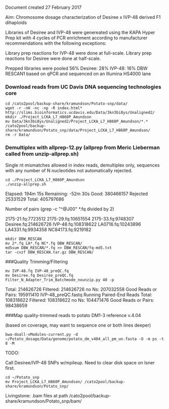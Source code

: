 Document created 27 February 2017

Aim: Chromosome dosage characterization of Desiree x IVP-48 derived F1 dihaploids

Libraries of Desiree and IVP-48 were genereated using the KAPA Hyper Prep kit with 4 cycles of PCR enrichment according to manufacturer recommendations
with the following exceptions:

Library prep reactions for IVP-48 were done at full-scale.
Library prep reactions for Desiree were done at half-scale.

Prepped libraries were pooled 56% Desiree: 28% IVP-48: 16% DBW RESCAN1 based on qPCR and sequenced on an Illumina HS4000 lane  

### Download reads from UC Davis DNA sequencing technologies core

```
cd /cato2pool/backup-share/kramundson/Potato-snp/data/
wget -r -nH -nc -np -R index.html* http://slims.bioinformatics.ucdavis.edu/Data/3kn3bi8ys/Unaligned2/
mkdir ./Project_LCKA_L7_H860P_Amundson
mv Data/3kn3bi8ys/Unaligned2/Project_LCKA_L7_H860P_Amundson/*.* /cato2pool/backup-share/kramundson/Potato_snp/data/Project_LCKA_L7_H860P_Amundson/
rm -r Data/
```

### Demultiplex with allprep-12.py (allprep from Meric Lieberman called from unzip-allprep.sh)
Single nt mismatches allowed in index reads, demultiplex only, sequences with any number of N nucleotides not automatically rejected.

```
cd ./Project_LCKA_L7_H860P_Amundson
./unzip-allprep.sh
```

Elapsed: 194m 15s Remaining: -52m 30s Good: 380466157 Rejected 25331529 Total: 405797686

Number of pairs (grep -c "^@J00" *.fq divided by 2)

2175-21.fq:7723512
2175-29.fq:10651554
2175-33.fq:9748307
Desiree.fq:214626726
IVP-48.fq:108318622
LA0716.fq:10243896
LA4331.fq:9934358
NC84173.fq:9219182

```
mkdir DBW_RESCAN
mv 2*.fq LA*.fq NC*.fq DBW_RESCAN/
md5sum DBW_RESCAN/*.fq >> DBW_RESCAN/fq-md5.txt
tar -cvzf DBW_RESCAN.tar.gz DBW_RESCAN/
```

###Quality Trimming/Filtering

```
mv IVP-48.fq IVP-48_preQC.fq
mv Desiree.fq Desiree_preQC.fq
Filter_N_Adapter_Trim_Batchmode_nounzip.py 40 -p
```

Total:
214626726
Filtered:
214626726
no Ns:
207032558
Good Reads or Pairs:
195911410
IVP-48_preQC.fastq
Running Paired-End Reads
Total:
108318622
Filtered:
108318622
no Ns:
104471476
Good Reads or Pairs:
98438659

###Map quality-trimmed reads to potato DM1-3 reference v.4.04

(based on coverage, may want to sequence one or both lines deeper)

```
bwa-doall-vModules-current.py -d ~/Potato_dosage/Data/genome/potato_dm_v404_all_pm_un.fasta -O -m ps -t 8 -M
```

TODO:

Call Desiree/IVP-48 SNPs w/mpileup. Need to clear disk space on Isner first.

```
cd ~/Potato_snp
mv Project_LCKA_L7_H860P_Amundson/ /cato2pool/backup-share/kramundson/Potato_snp/
```

Livingstone: .bam files at path /cato2pool/backup-share/kramundson/Potato_snp/bam/
